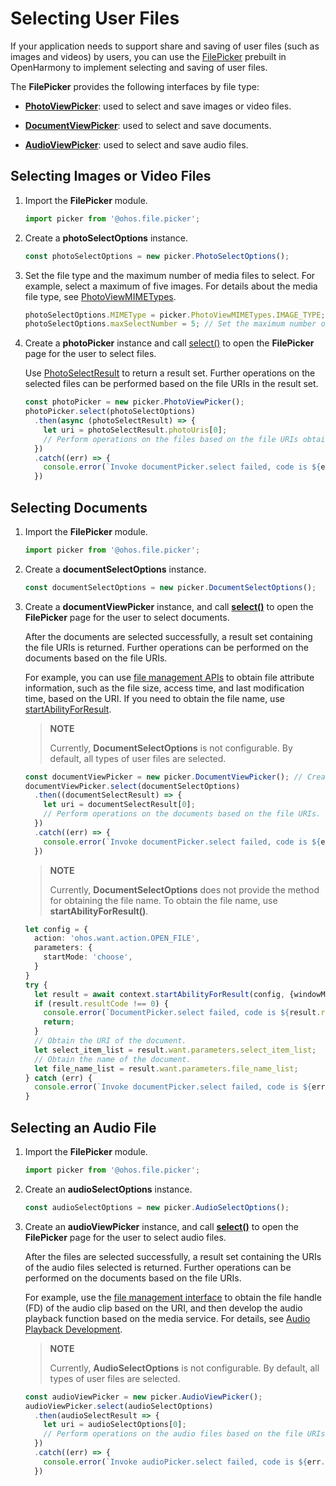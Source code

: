 # Selecting User Files

If your application needs to support share and saving of user files (such as images and videos) by users, you can use the [FilePicker](../reference/apis/js-apis-file-picker.md) prebuilt in OpenHarmony to implement selecting and saving of user files.

The **FilePicker** provides the following interfaces by file type:

- [**PhotoViewPicker**](../reference/apis/js-apis-file-picker.md#photoviewpicker): used to select and save images or video files.

- [**DocumentViewPicker**](../reference/apis/js-apis-file-picker.md#documentviewpicker): used to select and save documents.

- [**AudioViewPicker**](../reference/apis/js-apis-file-picker.md#audioviewpicker): used to select and save audio files.

## Selecting Images or Video Files

1. Import the **FilePicker** module.

   ```ts
   import picker from '@ohos.file.picker';
   ```

2. Create a **photoSelectOptions** instance.

   ```ts
   const photoSelectOptions = new picker.PhotoSelectOptions();
   ```

3. Set the file type and the maximum number of media files to select.
   For example, select a maximum of five images. For details about the media file type, see [PhotoViewMIMETypes](../reference/apis/js-apis-file-picker.md#photoviewmimetypes).

   ```ts
   photoSelectOptions.MIMEType = picker.PhotoViewMIMETypes.IMAGE_TYPE; // Select images.
   photoSelectOptions.maxSelectNumber = 5; // Set the maximum number of images to select.
   ```

4. Create a **photoPicker** instance and call [select()](../reference/apis/js-apis-file-picker.md#select) to open the **FilePicker** page for the user to select files.

   Use [PhotoSelectResult](../reference/apis/js-apis-file-picker.md#photoselectresult) to return a result set. Further operations on the selected files can be performed based on the file URIs in the result set.

   ```ts
   const photoPicker = new picker.PhotoViewPicker();
   photoPicker.select(photoSelectOptions)
     .then(async (photoSelectResult) => {
       let uri = photoSelectResult.photoUris[0];
       // Perform operations on the files based on the file URIs obtained.
     })
     .catch((err) => {
       console.error(`Invoke documentPicker.select failed, code is ${err.code}, message is ${err.message}`);
     })
   ```

## Selecting Documents

1. Import the **FilePicker** module.

   ```ts
   import picker from '@ohos.file.picker';
   ```

2. Create a **documentSelectOptions** instance.

   ```ts
   const documentSelectOptions = new picker.DocumentSelectOptions(); 
   ```

3. Create a **documentViewPicker** instance, and call [**select()**](../reference/apis/js-apis-file-picker.md#select-3) to open the **FilePicker** page for the user to select documents.

     After the documents are selected successfully, a result set containing the file URIs is returned. Further operations can be performed on the documents based on the file URIs.

   For example, you can use [file management APIs](../reference/apis/js-apis-file-fs.md) to obtain file attribute information, such as the file size, access time, and last modification time, based on the URI. If you need to obtain the file name, use [startAbilityForResult](../../application-dev/application-models/uiability-intra-device-interaction.md).

   > **NOTE**
   >
   > Currently, **DocumentSelectOptions** is not configurable. By default, all types of user files are selected.

   ```ts
   const documentViewPicker = new picker.DocumentViewPicker(); // Create a documentViewPicker instance.
   documentViewPicker.select(documentSelectOptions)
     .then((documentSelectResult) => {
       let uri = documentSelectResult[0];
       // Perform operations on the documents based on the file URIs.
     })
     .catch((err) => {
       console.error(`Invoke documentPicker.select failed, code is ${err.code}, message is ${err.message}`);
     })
   ```

   > **NOTE**
   >
   > Currently, **DocumentSelectOptions** does not provide the method for obtaining the file name. To obtain the file name, use **startAbilityForResult()**.

   ```ts
   let config = {
     action: 'ohos.want.action.OPEN_FILE',
     parameters: {
       startMode: 'choose',
     }
   }
   try {
     let result = await context.startAbilityForResult(config, {windowMode: 1});
     if (result.resultCode !== 0) {
       console.error(`DocumentPicker.select failed, code is ${result.resultCode}, message is ${result.want.parameters.message}`);
       return;
     }
     // Obtain the URI of the document.
     let select_item_list = result.want.parameters.select_item_list;
     // Obtain the name of the document.
     let file_name_list = result.want.parameters.file_name_list;
   } catch (err) {
     console.error(`Invoke documentPicker.select failed, code is ${err.code}, message is ${err.message}`);
   }
   ```

## Selecting an Audio File

1. Import the **FilePicker** module.

   ```ts
   import picker from '@ohos.file.picker';
   ```

2. Create an **audioSelectOptions** instance.

   ```ts
   const audioSelectOptions = new picker.AudioSelectOptions();
   ```

3. Create an **audioViewPicker** instance, and call [**select()**](../reference/apis/js-apis-file-picker.md#select-6) to open the **FilePicker** page for the user to select audio files.
  
   After the files are selected successfully, a result set containing the URIs of the audio files selected is returned. Further operations can be performed on the documents based on the file URIs.

   For example, use the [file management interface](../reference/apis/js-apis-file-fs.md) to obtain the file handle (FD) of the audio clip based on the URI, and then develop the audio playback function based on the media service. For details, see [Audio Playback Development](../media/audio-playback-overview.md).

   > **NOTE**
   >
   > Currently, **AudioSelectOptions** is not configurable. By default, all types of user files are selected.

   ```ts
   const audioViewPicker = new picker.AudioViewPicker();
   audioViewPicker.select(audioSelectOptions)
     .then(audioSelectResult => {
       let uri = audioSelectOptions[0];
       // Perform operations on the audio files based on the file URIs.
     })
     .catch((err) => {
       console.error(`Invoke audioPicker.select failed, code is ${err.code}, message is ${err.message}`);
     })
   ```
